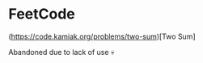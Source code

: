 # FeetCode
(https://code.kamiak.org/problems/two-sum)[Two Sum]

Abandoned due to lack of use :skull:
